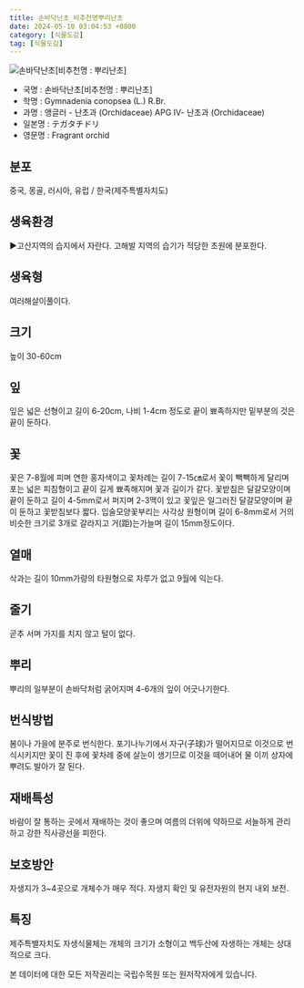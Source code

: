 ```yaml
---
title: 손바닥난초_비추천명뿌리난초
date: 2024-05-10 03:04:53 +0800
category: [식물도감]
tag: [식물도감]
---
```




![손바닥난초[비추천명 : 뿌리난초]](/fileUpload/plants/basic/Orchidaceae/Gymnadenia/6280/1_th2.JPG)
- 국명 : 손바닥난초[비추천명 : 뿌리난초]
- 학명 : Gymnadenia conopsea (L.) R.Br.
- 과명 : 앵글러 - 난초과 (Orchidaceae) APG Ⅳ- 난초과 (Orchidaceae)
- 일본명 : テガタチドリ
- 영문명 : Fragrant orchid


## 분포
중국, 몽골, 러시아, 유럽 / 한국(제주특별자치도) 
## 생육환경
▶고산지역의 습지에서 자란다. 고해발 지역의 습기가 적당한 초원에 분포한다.
## 생육형
여러해살이풀이다.
## 크기
높이 30-60cm
## 잎
잎은 넓은 선형이고 길이 6-20cm, 나비 1-4cm 정도로 끝이 뾰족하지만 밑부분의 것은 끝이 둔하다.
## 꽃
꽃은 7-8월에 피며 연한 홍자색이고 꽃차례는 길이 7-15㎝로서 꽃이 빽빽하게 달리며 포는 넓은 피침형이고 끝이 길게 뾰족해지며 꽃과 길이가 같다. 꽃받침은 달걀모양이며 끝이 둔하고 길이 4-5mm로서 퍼지며 2-3맥이 있고 꽃잎은 일그러진 달걀모양이며 끝이 둔하고 꽃받침보다 짧다. 입술모양꽃부리는 사각상 원형이며 길이 6-8mm로서 거의 비슷한 크기로 3개로 갈라지고 거(距)는가늘며 길이 15mm정도이다.
## 열매
삭과는 길이 10mm가량의 타원형으로 자루가 없고 9월에 익는다.
## 줄기
곧추 서며 가지를 치지 않고 털이 없다.
## 뿌리
뿌리의 일부분이 손바닥처럼 굵어지며 4-6개의 잎이 어긋나기한다.
## 번식방법
봄이나 가을에 분주로 번식한다. 포기나누기에서 자구(子球)가 떨어지므로 이것으로 번식시키지만 꽃이 진 후에 꽃차례 중에 살눈이 생기므로 이것을 떼어내어 물 이끼 상자에 뿌려도 발아가 잘 된다.
## 재배특성
바람이 잘 통하는 곳에서 재배하는 것이 좋으며 여름의 더위에 약하므로 서늘하게 관리하고 강한 직사광선을 피한다.
## 보호방안
자생지가 3~4곳으로 개체수가 매우 적다. 자생지 확인 및 유전자원의 현지 내외 보전.
## 특징
제주특별자치도 자생식물체는 개체의 크기가 소형이고 백두산에 자생하는 개체는 상대적으로 크다.






본 데이터에 대한 모든 저작권리는 국립수목원 또는 원저작자에게 있습니다.
